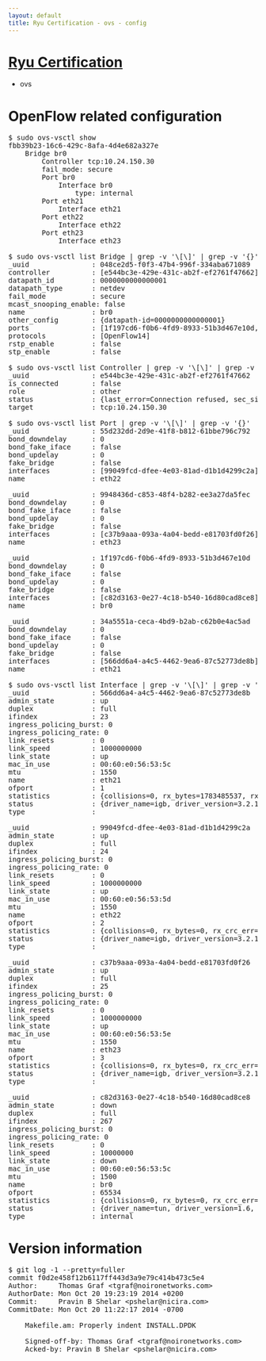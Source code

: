```yaml
---
layout: default
title: Ryu Certification - ovs - config
---
```

# [Ryu Certification](http://osrg.github.io/ryu/certification.html)
* ovs 

# OpenFlow related configuration
<pre>
$ sudo ovs-vsctl show
fbb39b23-16c6-429c-8afa-4d4e682a327e
    Bridge br0
        Controller tcp:10.24.150.30
        fail_mode: secure
        Port br0
            Interface br0
                type: internal
        Port eth21
            Interface eth21
        Port eth22
            Interface eth22
        Port eth23
            Interface eth23

$ sudo ovs-vsctl list Bridge | grep -v '\[\]' | grep -v '{}'
_uuid               : 048ce2d5-f0f3-47b4-996f-334aba671089
controller          : [e544bc3e-429e-431c-ab2f-ef2761f47662]
datapath_id         : 0000000000000001
datapath_type       : netdev
fail_mode           : secure
mcast_snooping_enable: false
name                : br0
other_config        : {datapath-id=0000000000000001}
ports               : [1f197cd6-f0b6-4fd9-8933-51b3d467e10d, 34a5551a-ceca-4bd9-b2ab-c62b0e4ac5ad, 55d232dd-2d9e-41f8-b812-61bbe796c792, 9948436d-c853-48f4-b282-ee3a27da5fec]
protocols           : [OpenFlow14]
rstp_enable         : false
stp_enable          : false

$ sudo ovs-vsctl list Controller | grep -v '\[\]' | grep -v '{}'
_uuid               : e544bc3e-429e-431c-ab2f-ef2761f47662
is_connected        : false
role                : other
status              : {last_error=Connection refused, sec_since_connect=722, sec_since_disconnect=6, state=BACKOFF}
target              : tcp:10.24.150.30

$ sudo ovs-vsctl list Port | grep -v '\[\]' | grep -v '{}'
_uuid               : 55d232dd-2d9e-41f8-b812-61bbe796c792
bond_downdelay      : 0
bond_fake_iface     : false
bond_updelay        : 0
fake_bridge         : false
interfaces          : [99049fcd-dfee-4e03-81ad-d1b1d4299c2a]
name                : eth22

_uuid               : 9948436d-c853-48f4-b282-ee3a27da5fec
bond_downdelay      : 0
bond_fake_iface     : false
bond_updelay        : 0
fake_bridge         : false
interfaces          : [c37b9aaa-093a-4a04-bedd-e81703fd0f26]
name                : eth23

_uuid               : 1f197cd6-f0b6-4fd9-8933-51b3d467e10d
bond_downdelay      : 0
bond_fake_iface     : false
bond_updelay        : 0
fake_bridge         : false
interfaces          : [c82d3163-0e27-4c18-b540-16d80cad8ce8]
name                : br0

_uuid               : 34a5551a-ceca-4bd9-b2ab-c62b0e4ac5ad
bond_downdelay      : 0
bond_fake_iface     : false
bond_updelay        : 0
fake_bridge         : false
interfaces          : [566dd6a4-a4c5-4462-9ea6-87c52773de8b]
name                : eth21

$ sudo ovs-vsctl list Interface | grep -v '\[\]' | grep -v '{}'
_uuid               : 566dd6a4-a4c5-4462-9ea6-87c52773de8b
admin_state         : up
duplex              : full
ifindex             : 23
ingress_policing_burst: 0
ingress_policing_rate: 0
link_resets         : 0
link_speed          : 1000000000
link_state          : up
mac_in_use          : 00:60:e0:56:53:5c
mtu                 : 1550
name                : eth21
ofport              : 1
statistics          : {collisions=0, rx_bytes=1783485537, rx_crc_err=0, rx_dropped=0, rx_errors=0, rx_frame_err=0, rx_over_err=0, rx_packets=170215864, tx_bytes=0, tx_dropped=0, tx_errors=0, tx_packets=0}
status              : {driver_name=igb, driver_version=3.2.10-k, firmware_version=2.10-9}
type                : 

_uuid               : 99049fcd-dfee-4e03-81ad-d1b1d4299c2a
admin_state         : up
duplex              : full
ifindex             : 24
ingress_policing_burst: 0
ingress_policing_rate: 0
link_resets         : 0
link_speed          : 1000000000
link_state          : up
mac_in_use          : 00:60:e0:56:53:5d
mtu                 : 1550
name                : eth22
ofport              : 2
statistics          : {collisions=0, rx_bytes=0, rx_crc_err=0, rx_dropped=0, rx_errors=0, rx_frame_err=0, rx_over_err=0, rx_packets=0, tx_bytes=2255818732, tx_dropped=0, tx_errors=0, tx_packets=104624277}
status              : {driver_name=igb, driver_version=3.2.10-k, firmware_version=2.10-9}
type                : 

_uuid               : c37b9aaa-093a-4a04-bedd-e81703fd0f26
admin_state         : up
duplex              : full
ifindex             : 25
ingress_policing_burst: 0
ingress_policing_rate: 0
link_resets         : 0
link_speed          : 1000000000
link_state          : up
mac_in_use          : 00:60:e0:56:53:5e
mtu                 : 1550
name                : eth23
ofport              : 3
statistics          : {collisions=0, rx_bytes=0, rx_crc_err=0, rx_dropped=0, rx_errors=0, rx_frame_err=0, rx_over_err=0, rx_packets=0, tx_bytes=3212951908, tx_dropped=0, tx_errors=0, tx_packets=7868591}
status              : {driver_name=igb, driver_version=3.2.10-k, firmware_version=2.10-9}
type                : 

_uuid               : c82d3163-0e27-4c18-b540-16d80cad8ce8
admin_state         : down
duplex              : full
ifindex             : 267
ingress_policing_burst: 0
ingress_policing_rate: 0
link_resets         : 0
link_speed          : 10000000
link_state          : down
mac_in_use          : 00:60:e0:56:53:5c
mtu                 : 1500
name                : br0
ofport              : 65534
statistics          : {collisions=0, rx_bytes=0, rx_crc_err=0, rx_dropped=0, rx_errors=0, rx_frame_err=0, rx_over_err=0, rx_packets=0, tx_bytes=0, tx_dropped=0, tx_errors=0, tx_packets=0}
status              : {driver_name=tun, driver_version=1.6, firmware_version=N/A}
type                : internal
</pre>

# Version information
<pre>
$ git log -1 --pretty=fuller
commit f0d2e458f12b6117ff443d3a9e79c414b473c5e4
Author:     Thomas Graf &lt;tgraf@noironetworks.com&gt;
AuthorDate: Mon Oct 20 19:23:19 2014 +0200
Commit:     Pravin B Shelar &lt;pshelar@nicira.com&gt;
CommitDate: Mon Oct 20 11:22:17 2014 -0700

    Makefile.am: Properly indent INSTALL.DPDK
    
    Signed-off-by: Thomas Graf &lt;tgraf@noironetworks.com&gt;
    Acked-by: Pravin B Shelar &lt;pshelar@nicira.com&gt;
</pre>
